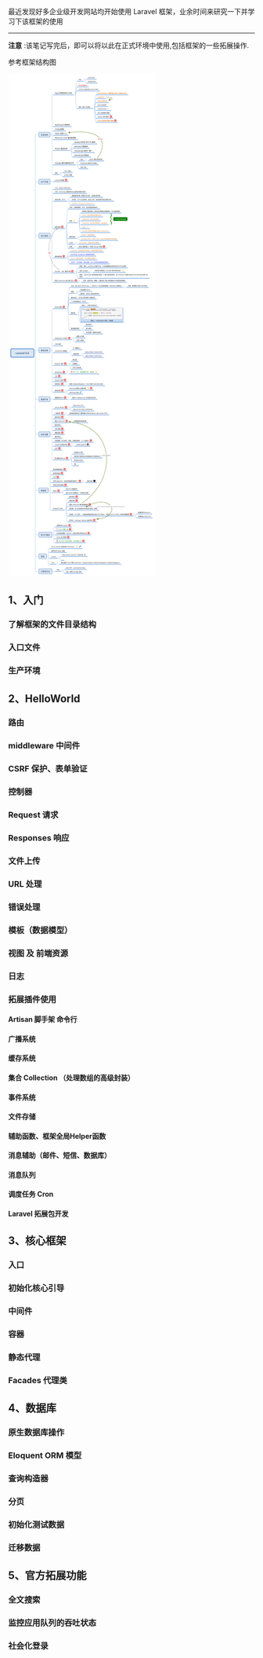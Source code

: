 最近发现好多企业级开发网站均开始使用 Laravel 框架，业余时间来研究一下并学习下该框架的使用

------

**注意** :该笔记写完后，即可以将以此在正式环境中使用,包括框架的一些拓展操作.

参考框架结构图

![laravel5.6-logo](https://github.com/zuoliguang/studyMarks/blob/master/images/laravel5.6.jpg?raw=true)

## 1、入门
### 了解框架的文件目录结构
### 入口文件
### 生产环境

## 2、HelloWorld
### 路由
### middleware 中间件
### CSRF 保护、表单验证
### 控制器
### Request 请求
### Responses 响应
### 文件上传
### URL 处理
### 错误处理
### 模板（数据模型）
### 视图 及 前端资源
### 日志
### 拓展插件使用
#### Artisan 脚手架 命令行
#### 广播系统
#### 缓存系统
#### 集合 Collection （处理数组的高级封装）
#### 事件系统
#### 文件存储
#### 辅助函数、框架全局Helper函数
#### 消息辅助（邮件、短信、数据库）
#### 消息队列
#### 调度任务 Cron
#### Laravel 拓展包开发

## 3、核心框架
### 入口
### 初始化核心引导
### 中间件
### 容器
### 静态代理
### Facades 代理类

## 4、数据库
### 原生数据库操作
### Eloquent ORM 模型
### 查询构造器
### 分页
### 初始化测试数据
### 迁移数据

## 5、官方拓展功能
### 全文搜索
### 监控应用队列的吞吐状态
### 社会化登录

